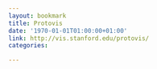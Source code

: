 ```yaml
---
layout: bookmark
title: Protovis
date: '1970-01-01T01:00:00+01:00'
link: http://vis.stanford.edu/protovis/
categories: 

---
```

